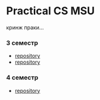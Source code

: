 # Practical CS MSU

кринж праки...

### 3 семестр
- [repository](https://github.com/fulstock/prakcmc)
- [repository](https://github.com/cmc-prak/cmc-os)

### 4 семестр
- [repository](https://github.com/fulstock/prak4sem)


